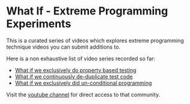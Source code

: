 # What If - Extreme Programming Experiments

This is a curated series of videos which explores extreme programming technique
videos you can submit additions to.

Here is a non exhaustive list of video series recorded so far:

- [What if we exclusively do property based testing](https://youtu.be/R9TkFRsktVk)
- [What if we continuously de-duplicate test code](https://youtu.be/3UH4i2NeAcs)
- [What if we exclusively did un-conditional programming](https://youtu.be/zB-B--lx7f0)

Visit the [youtube channel](https://www.youtube.com/channel/UCbObifuqh2tvqQotlr8Lb9g)
for direct access to that community.

